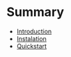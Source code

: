 # Summary

* [Introduction](README.md)
* [Instalation](docs/instalation.md)
* [Quickstart](docs/quickstart.md)

